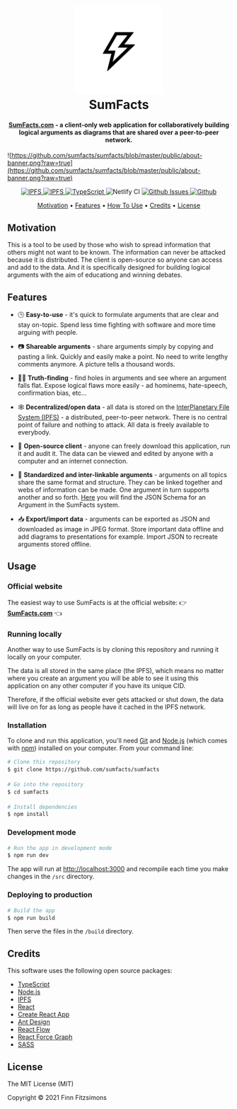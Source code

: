 <h1 align="center">
  <br>
  <a href="https://sumfacts.com">
    <img src="https://github.com/sumfacts/sumfacts/blob/master/public/logo-large.png?raw=true" alt="SumFacts" width="200">
  </a>
  <br>
  SumFacts
  <br>
</h1>

<h4 align="center"><a href="https://sumfacts.com">SumFacts.com</a> - a client-only web application for collaboratively building logical arguments as diagrams that are shared over a peer-to-peer network.
</h4>

![https://github.com/sumfacts/sumfacts/blob/master/public/about-banner.png?raw=true](https://github.com/sumfacts/sumfacts/blob/master/public/about-banner.png?raw=true)

<p align="center">
  <a href="http://ipfs.io/">
    <img alt="IPFS" src="https://img.shields.io/badge/built_with-IPFS-blue.svg?style=flat-square">
  </a>
  <a href="https://reactjs.org/">
    <img alt="IPFS" src="https://img.shields.io/badge/built_with-React-blue.svg?style=flat-square">
  </a>
  <a href="https://www.typescriptlang.org/">
    <img alt="TypeScript" src="https://img.shields.io/badge/built_with-TypeScript-blue.svg?style=flat-square">
  </a>
  <img alt="Netlify CI" src="https://img.shields.io/netlify/e0dfd289-d0eb-49f1-8c8b-7cef447e8060">
  <a href="https://github.com/sumfacts/sumfacts/issues">
    <img alt="Github Issues" src="https://img.shields.io/github/issues/sumfacts/sumfacts.svg">
  </a>
<!--   <a href="https://github.com/sumfacts/sumfacts/network">
    <img alt="Github " src="https://img.shields.io/github/forks/sumfacts/sumfacts.svg">
  </a> -->
  <a href="https://github.com/sumfacts/sumfacts/stargazers">
    <img alt="Github " src="https://img.shields.io/github/stars/sumfacts/sumfacts.svg">
  </a>
<!--   <a href="https://github.com/sumfacts/sumfacts/releases">
    <img alt="Github " src="https://img.shields.io/github/v/release/sumfacts/sumfacts.svg">
  </a> -->
</p>

<p align="center">
  <a href="#motivation">Motivation</a> •
  <a href="#sumfacts-features">Features</a> •
  <a href="#usage">How To Use</a> •
  <a href="#credits">Credits</a> •
  <a href="#license">License</a>
</p>

## Motivation

This is a tool to be used by those who wish to spread information that others might not want to be known. The information can never be attacked because it is distributed. The client is open-source so anyone can access and add to the data. And it is specifically designed for building logical arguments with the aim of educationg and winning debates.

## Features

* 🕒 __Easy-to-use__ - it's quick to formulate arguments that are clear and stay on-topic. Spend less time fighting with software and more time arguing with people.

* 📷 __Shareable arguments__ - share arguments simply by copying and pasting a link. Quickly and easily make a point. No need to write lengthy comments anymore. A picture tells a thousand words.

* 🕵️‍♂️ __Truth-finding__ - find holes in arguments and see where an argument falls flat. Expose logical flaws more easily - ad hominems, hate-speech, confirmation bias, etc...

* 🕸️ __Decentralized/open data__ - all data is stored on the [InterPlanetary File System (IPFS)](https://ipfs.io/) - a distributed, peer-to-peer network. There is no central point of failure and nothing to attack. All data is freely available to everybody.

* 📂 __Open-source client__ - anyone can freely download this application, run it and audit it. The data can be viewed and edited by anyone with a computer and an internet connection.

* 🔗 __Standardized and inter-linkable arguments__ - arguments on all topics share the same format and structure. They can be linked together and webs of information can be made. One argument in turn supports another and so forth. [Here](https://github.com/sumfacts/sumfacts/blob/master/src/schema/v1/argument.json) you will find the JSON Schema for an Argument in the SumFacts system.

* 📥 __Export/import data__ - arguments can be exported as JSON and downloaded as image in JPEG format. Store important data offline and add diagrams to presentations for example. Import JSON to recreate arguments stored offline.


## Usage

### Official website

The easiest way to use SumFacts is at the official website: 👉 **[SumFacts.com](https://sumfacts.com)** 👈

### Running locally

Another way to use SumFacts is by cloning this repository and running it locally on your computer.

The data is all stored in the same place (the IPFS), which means no matter where you create an argument you will be able to see it using this application on any other computer if you have its unique CID.

Therefore, if the official website ever gets attacked or shut down, the data will live on for as long as people have it cached in the IPFS network.

### Installation

To clone and run this application, you'll need [Git](https://git-scm.com) and [Node.js](https://nodejs.org/en/download/) (which comes with [npm](http://npmjs.com)) installed on your computer. From your command line:

```bash
# Clone this repository
$ git clone https://github.com/sumfacts/sumfacts

# Go into the repository
$ cd sumfacts

# Install dependencies
$ npm install
```

### Development mode

```bash
# Run the app in development mode
$ npm run dev
```

The app will run at [http://localhost:3000](http://localhost:3000) and recompile each time you make changes in the `/src` directory.

### Deploying to production

```bash
# Build the app
$ npm run build
```

Then serve the files in the `/build` directory.

## Credits

This software uses the following open source packages:

<!-- - [Electron](http://electron.atom.io/) -->
- [TypeScript](https://www.typescriptlang.org/)
- [Node.js](https://nodejs.org/)
- [IPFS](https://ipfs.io/)
- [React](https://reactjs.org/)
- [Create React App](https://reactjs.org/docs/create-a-new-react-app.html)
- [Ant Design](https://ant.design/)
- [React Flow](https://reactflow.dev/)
- [React Force Graph](https://github.com/vasturiano/react-force-graph)
- [SASS](https://sass-lang.com/)

## License

The MIT License (MIT)

Copyright © 2021 Finn Fitzsimons

